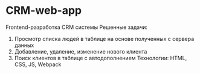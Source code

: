 # CRM-web-app

Frontend-разработка CRM системы
Решенные задачи:
1) Просмотр списка людей в таблице на основе полученных с сервера
данных
2) Добавление, удаление, изменение нового клиента
3) Поиск клиентов в таблице с автодополнением
Технологии: HTML, CSS, JS, Webpack
